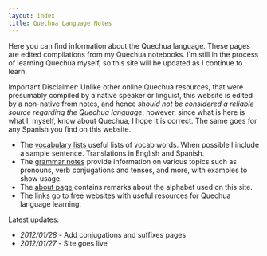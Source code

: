 ```yaml
---
layout: index
title: Quechua Language Notes
---
```


Here you can find information about the Quechua language. These pages are edited compilations from my Quechua notebooks. I'm still in the process of learning Quechua myself, so this site will be updated as I continue to learn.

Important Disclaimer: Unlike other online Quechua resources, that were presumably compiled by a native speaker or linguist, this website is edited by a non-native from notes, and hence *should not be considered a reliable source regarding the Quechua language*; however, since what is here is what I, myself, know about Quechua, I hope it is correct. The same goes for any Spanish you find on this website.

* The [vocabulary lists][vocab] useful lists of vocab words. When possible I include a sample sentence. Translations in English and Spanish.
* The [grammar notes][grammar] provide information on various topics such as pronouns, verb conjugations and tenses, and more, with examples to show usage.
* The [about page][about] contains remarks about the alphabet used on this site.
* The [links][links] go to free websites with useful resources for Quechua language learning.

<!---
Looking for something in particular?  Use the Google search box to search this website.  Tip: if you're searching for a vocabulary word and can't find the word you're looking for, use the infinitive; ex. "to cooperate" instead of "cooperation."

<center>
<form method="get" action="http://www.google.com/search">
<div style="border:1px solid black;padding:4px;width:20em;">
<table border="0" cellpadding="0">
<tr><td>
<input type="text"   name="q" size="25"
 maxlength="255" value="" />
<input type="submit" value="Google Search" /></td></tr>
<tr><td align="center" style="font-size:75%">
<input type="checkbox"  name="sitesearch"
 value="thesite.com" checked="checked" /> only search this website<br />
</td></tr></table>
</div>
</form>
</center>
--->

Latest updates:

* *2012/01/28* - Add conjugations and suffixes pages
* *2012/01/27* - Site goes live

[vocab]: vocab.html
[grammar]: grammar.html
[about]: about.html
[links]: links.html
